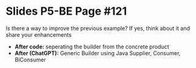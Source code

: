 # Slides P5-BE Page #121
Is there a way to improve the previous example? If yes, think about it and share your enhancements
- **After code:** seperating the builder from the concrete product
- **After (ChatGPT):** Generic Builder using Java Supplier, Consumer, BiConsumer
